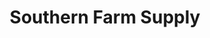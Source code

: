 ---
title: "Southern Farm Supply"
url: /union-grove/southern-farm-supply/
shop: Landwirtschaftlich
---